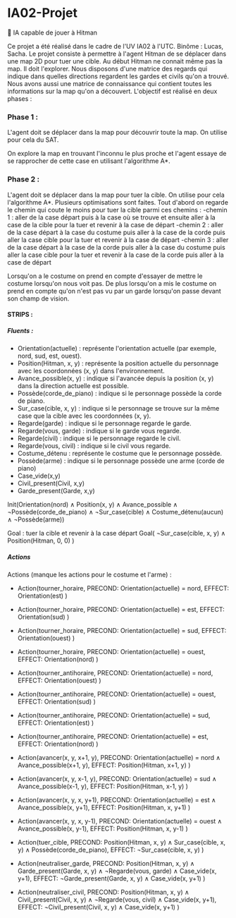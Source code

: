 # IA02-Projet
:robot: IA capable de jouer à Hitman

Ce projet a été réalisé dans le cadre de l'UV IA02 à l'UTC.
Binôme : Lucas, Sacha.
Le projet consiste à permettre à l'agent Hitman de se déplacer dans une map 2D pour tuer une cible.
Au début Hitman ne connait même pas la map. Il doit l'explorer.
Nous disposons d'une matrice des regards qui indique dans quelles directions regardent les gardes et civils 
qu'on a trouvé.
Nous avons aussi une matrice de connaissance qui contient toutes les informations sur la map qu'on a découvert.
L'objectif est réalisé en deux phases : 

### Phase 1 :
L'agent doit se déplacer dans la map pour découvrir toute la map.
On utilise pour cela du SAT.

On explore la map en trouvant l'inconnu le plus proche et l'agent essaye de se rapprocher de cette case
en utilisant l'algorithme A*.



### Phase 2 :
L'agent doit se déplacer dans la map pour tuer la cible.
On utilise pour cela l'algorithme A*. Plusieurs optimisations sont faites.
Tout d'abord on regarde le chemin qui coute le moins pour tuer la cible parmi ces chemins :
-chemin 1 : aller de la case départ puis à la case où se trouve et ensuite aller à la case de la cible pour la tuer et revenir à la case de départ
-chemin 2 : aller de la case départ à la case du costume puis aller à la case de la corde puis aller la case cible pour la tuer et revenir à la case de départ
-chemin 3 : aller de la case départ à la case de la corde puis aller à la case du costume puis aller la case cible pour la tuer et revenir à la case de la corde puis aller à la case de départ

Lorsqu'on a le costume on prend en compte d'essayer de mettre le costume lorsqu'on nous voit pas. 
De plus lorsqu'on a mis le costume on prend en compte qu'on n'est pas vu par un garde lorsqu'on passe devant
son champ de vision.

#### STRIPS :
##### Fluents :

* Orientation(actuelle) : représente l'orientation actuelle (par exemple, nord, sud, est, ouest).
* Position(Hitman, x, y) : représente la position actuelle du personnage avec les coordonnées (x, y) dans l'environnement.
* Avance_possible(x, y) : indique si l'avancée depuis la position (x, y) dans la direction actuelle est possible.
* Possède(corde_de_piano) : indique si le personnage possède la corde de piano.
* Sur_case(cible, x, y) : indique si le personnage se trouve sur la même case que la cible avec les coordonnées (x, y).
* Regarde(garde) : indique si le personnage regarde le garde.
* Regarde(vous, garde) : indique si le garde vous regarde.
* Regarde(civil) : indique si le personnage regarde le civil.
* Regarde(vous, civil) : indique si le civil vous regarde.
* Costume_détenu : représente le costume que le personnage possède.
* Possède(arme) : indique si le personnage possède une arme (corde de piano)
* Case_vide(x,y)
* Civil_present(Civil, x,y)
* Garde_present(Garde, x,y)






Init(Orientation(nord) ∧ Position(x, y) ∧ Avance_possible ∧ ¬Possède(corde_de_piano) ∧ ¬Sur_case(cible) ∧ Costume_détenu(aucun) ∧ ¬Possède(arme))


Goal : tuer la cible et revenir à la case départ
Goal(
¬Sur_case(cible, x, y) ∧ Position(Hitman, 0, 0)
)

##### Actions 
 Actions (manque les actions pour le costume et l'arme) : 
    
* Action(tourner_horaire,
    PRECOND: Orientation(actuelle) = nord,
    EFFECT: Orientation(est)
    )
* Action(tourner_horaire,
PRECOND: Orientation(actuelle) = est,
EFFECT: Orientation(sud)
)
* Action(tourner_horaire,
PRECOND: Orientation(actuelle) = sud,
EFFECT: Orientation(ouest)
)

* Action(tourner_horaire,
PRECOND: Orientation(actuelle) = ouest,
EFFECT: Orientation(nord)
)

* Action(tourner_antihoraire,
PRECOND: Orientation(actuelle) = nord,
EFFECT: Orientation(ouest)
)

* Action(tourner_antihoraire,
PRECOND: Orientation(actuelle) = ouest,
EFFECT: Orientation(sud)
)

* Action(tourner_antihoraire,
PRECOND: Orientation(actuelle) = sud,
EFFECT: Orientation(est)
)

* Action(tourner_antihoraire,
PRECOND: Orientation(actuelle) = est,
EFFECT: Orientation(nord)
)

* Action(avancer(x, y, x+1, y),
PRECOND: Orientation(actuelle) = nord ∧ Avance_possible(x+1, y),
EFFECT: Position(Hitman, x+1, y)
)

* Action(avancer(x, y, x-1, y),
PRECOND: Orientation(actuelle) = sud ∧ Avance_possible(x-1, y),
EFFECT: Position(Hitman, x-1, y)
)

* Action(avancer(x, y, x, y+1),
PRECOND: Orientation(actuelle) = est ∧ Avance_possible(x, y+1),
EFFECT: Position(Hitman, x, y+1)
)

* Action(avancer(x, y, x, y-1),
PRECOND: Orientation(actuelle) = ouest ∧ Avance_possible(x, y-1),
EFFECT: Position(Hitman, x, y-1)
)

* Action(tuer_cible,
PRECOND: Position(Hitman, x, y) ∧ Sur_case(cible, x, y) ∧ Possède(corde_de_piano),
EFFECT: ¬Sur_case(cible, x, y)
)

* Action(neutraliser_garde,
PRECOND: Position(Hitman, x, y) ∧ Garde_present(Garde, x, y) ∧ ¬Regarde(vous, garde) ∧ Case_vide(x, y+1),
EFFECT: ¬Garde_present(Garde, x, y) ∧ Case_vide(x, y+1)
)

* Action(neutraliser_civil,
PRECOND: Position(Hitman, x, y) ∧ Civil_present(Civil, x, y) ∧ ¬Regarde(vous, civil) ∧ Case_vide(x, y+1),
EFFECT: ¬Civil_present(Civil, x, y) ∧ Case_vide(x, y+1)
)
